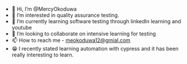 - 👋 Hi, I’m @MercyOkoduwa
- 👀 I’m interested in quality assurance testing.
- 🌱 I’m currently learning software testing through linkedln learning and youtube
- 💞️ I’m looking to collaborate on intensive learning for testing
- 📫 How to reach me - meokoduwa12@gmial.com
- 😁 I recently stated learning automation with cypress and it has been really interesting to learn.

<!---
MercyOkoduwa/MercyOkoduwa is a ✨ special ✨ repository because its `README.md` (this file) appears on your GitHub profile.
You can click the Preview link to take a look at your changes.
--->
